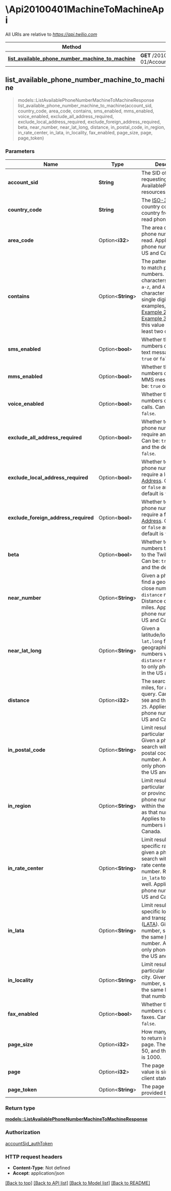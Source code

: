 # \Api20100401MachineToMachineApi

All URIs are relative to *https://api.twilio.com*

Method | HTTP request | Description
------------- | ------------- | -------------
[**list_available_phone_number_machine_to_machine**](Api20100401MachineToMachineApi.md#list_available_phone_number_machine_to_machine) | **GET** /2010-04-01/Accounts/{AccountSid}/AvailablePhoneNumbers/{CountryCode}/MachineToMachine.json | 



## list_available_phone_number_machine_to_machine

> models::ListAvailablePhoneNumberMachineToMachineResponse list_available_phone_number_machine_to_machine(account_sid, country_code, area_code, contains, sms_enabled, mms_enabled, voice_enabled, exclude_all_address_required, exclude_local_address_required, exclude_foreign_address_required, beta, near_number, near_lat_long, distance, in_postal_code, in_region, in_rate_center, in_lata, in_locality, fax_enabled, page_size, page, page_token)




### Parameters


Name | Type | Description  | Required | Notes
------------- | ------------- | ------------- | ------------- | -------------
**account_sid** | **String** | The SID of the [Account](https://www.twilio.com/docs/iam/api/account) requesting the AvailablePhoneNumber resources. | [required] |
**country_code** | **String** | The [ISO-3166-1](https://en.wikipedia.org/wiki/ISO_3166-1_alpha-2) country code of the country from which to read phone numbers. | [required] |
**area_code** | Option<**i32**> | The area code of the phone numbers to read. Applies to only phone numbers in the US and Canada. |  |
**contains** | Option<**String**> | The pattern on which to match phone numbers. Valid characters are `*`, `0-9`, `a-z`, and `A-Z`. The `*` character matches any single digit. For examples, see [Example 2](https://www.twilio.com/docs/phone-numbers/api/availablephonenumber-resource#local-get-basic-example-2) and [Example 3](https://www.twilio.com/docs/phone-numbers/api/availablephonenumber-resource#local-get-basic-example-3). If specified, this value must have at least two characters. |  |
**sms_enabled** | Option<**bool**> | Whether the phone numbers can receive text messages. Can be: `true` or `false`. |  |
**mms_enabled** | Option<**bool**> | Whether the phone numbers can receive MMS messages. Can be: `true` or `false`. |  |
**voice_enabled** | Option<**bool**> | Whether the phone numbers can receive calls. Can be: `true` or `false`. |  |
**exclude_all_address_required** | Option<**bool**> | Whether to exclude phone numbers that require an [Address](https://www.twilio.com/docs/usage/api/address). Can be: `true` or `false` and the default is `false`. |  |
**exclude_local_address_required** | Option<**bool**> | Whether to exclude phone numbers that require a local [Address](https://www.twilio.com/docs/usage/api/address). Can be: `true` or `false` and the default is `false`. |  |
**exclude_foreign_address_required** | Option<**bool**> | Whether to exclude phone numbers that require a foreign [Address](https://www.twilio.com/docs/usage/api/address). Can be: `true` or `false` and the default is `false`. |  |
**beta** | Option<**bool**> | Whether to read phone numbers that are new to the Twilio platform. Can be: `true` or `false` and the default is `true`. |  |
**near_number** | Option<**String**> | Given a phone number, find a geographically close number within `distance` miles. Distance defaults to 25 miles. Applies to only phone numbers in the US and Canada. |  |
**near_lat_long** | Option<**String**> | Given a latitude/longitude pair `lat,long` find geographically close numbers within `distance` miles. Applies to only phone numbers in the US and Canada. |  |
**distance** | Option<**i32**> | The search radius, in miles, for a `near_` query.  Can be up to `500` and the default is `25`. Applies to only phone numbers in the US and Canada. |  |
**in_postal_code** | Option<**String**> | Limit results to a particular postal code. Given a phone number, search within the same postal code as that number. Applies to only phone numbers in the US and Canada. |  |
**in_region** | Option<**String**> | Limit results to a particular region, state, or province. Given a phone number, search within the same region as that number. Applies to only phone numbers in the US and Canada. |  |
**in_rate_center** | Option<**String**> | Limit results to a specific rate center, or given a phone number search within the same rate center as that number. Requires `in_lata` to be set as well. Applies to only phone numbers in the US and Canada. |  |
**in_lata** | Option<**String**> | Limit results to a specific local access and transport area ([LATA](https://en.wikipedia.org/wiki/Local_access_and_transport_area)). Given a phone number, search within the same [LATA](https://en.wikipedia.org/wiki/Local_access_and_transport_area) as that number. Applies to only phone numbers in the US and Canada. |  |
**in_locality** | Option<**String**> | Limit results to a particular locality or city. Given a phone number, search within the same Locality as that number. |  |
**fax_enabled** | Option<**bool**> | Whether the phone numbers can receive faxes. Can be: `true` or `false`. |  |
**page_size** | Option<**i32**> | How many resources to return in each list page. The default is 50, and the maximum is 1000. |  |
**page** | Option<**i32**> | The page index. This value is simply for client state. |  |
**page_token** | Option<**String**> | The page token. This is provided by the API. |  |

### Return type

[**models::ListAvailablePhoneNumberMachineToMachineResponse**](ListAvailablePhoneNumberMachineToMachineResponse.md)

### Authorization

[accountSid_authToken](../README.md#accountSid_authToken)

### HTTP request headers

- **Content-Type**: Not defined
- **Accept**: application/json

[[Back to top]](#) [[Back to API list]](../README.md#documentation-for-api-endpoints) [[Back to Model list]](../README.md#documentation-for-models) [[Back to README]](../README.md)

